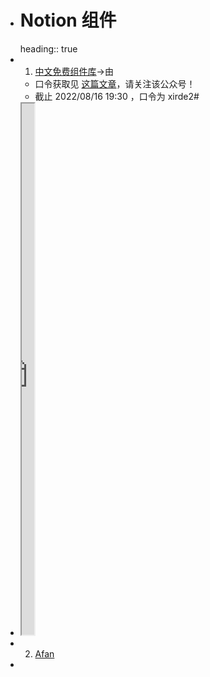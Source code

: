 - # Notion 组件
  heading:: true
- 1. [中文免费组件库](https://httishere.github.io/widgets-site/#/)→由
	- 口令获取见 [这篇文章](https://mp.weixin.qq.com/s/W3kPZwW-49bKK5PWsffQ-g)，请关注该公众号！
	- 截止 2022/08/16 19:30 ，口令为 xirde2#
- <iframe src="https://httishere.gitee.io/notion/new/today-shici.html?mode=w" width="20"height="850"></iframe>
- 2. [Afan](https://afan.goea.xyz/)
-